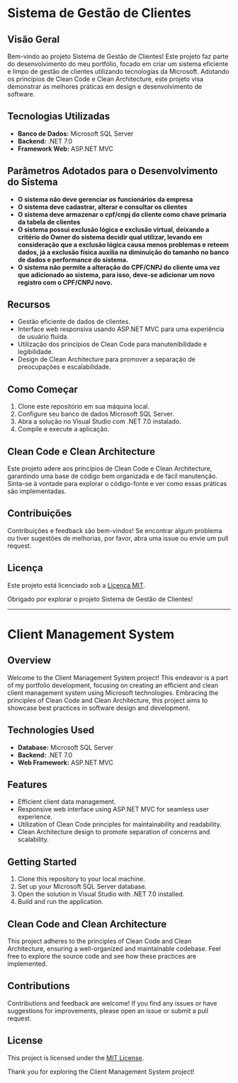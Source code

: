 
# Sistema de Gestão de Clientes

## Visão Geral
Bem-vindo ao projeto Sistema de Gestão de Clientes! Este projeto faz parte do desenvolvimento do meu portfólio, focado em criar um sistema eficiente e limpo de gestão de clientes utilizando tecnologias da Microsoft. Adotando os princípios de Clean Code e Clean Architecture, este projeto visa demonstrar as melhores práticas em design e desenvolvimento de software.

## Tecnologias Utilizadas
- **Banco de Dados:** Microsoft SQL Server
- **Backend:** .NET 7.0
- **Framework Web:** ASP.NET MVC

## Parâmetros Adotados para o Desenvolvimento do Sistema
- **O sistema não deve gerenciar os funcionários da empresa**
- **O sistema deve cadastrar, alterar e consultar os clientes**
- **O sistema deve armazenar o cpf/cnpj do cliente como chave primaria da tabela de clientes**
- **O sistema possui exclusão lógica e exclusão virtual, deixando a critério do Owner do sistema decidir qual utilizar, levando em consideração que a exclusão lógica causa menos problemas e reteem dados, já a exclusão física auxilia na diminuição do tamanho no banco de dados e performance do sistema.**
- **O sistema não permite a alteração do CPF/CNPJ do cliente uma vez que adicionado ao sistema, para isso, deve-se adicionar um novo registro com o CPF/CNPJ novo.**

## Recursos
- Gestão eficiente de dados de clientes.
- Interface web responsiva usando ASP.NET MVC para uma experiência de usuário fluida.
- Utilização dos princípios de Clean Code para manutenibilidade e legibilidade.
- Design de Clean Architecture para promover a separação de preocupações e escalabilidade.

## Como Começar
1. Clone este repositório em sua máquina local.
2. Configure seu banco de dados Microsoft SQL Server.
3. Abra a solução no Visual Studio com .NET 7.0 instalado.
4. Compile e execute a aplicação.

## Clean Code e Clean Architecture
Este projeto adere aos princípios de Clean Code e Clean Architecture, garantindo uma base de código bem organizada e de fácil manutenção. Sinta-se à vontade para explorar o código-fonte e ver como essas práticas são implementadas.

## Contribuições
Contribuições e feedback são bem-vindos! Se encontrar algum problema ou tiver sugestões de melhorias, por favor, abra uma issue ou envie um pull request.

## Licença
Este projeto está licenciado sob a [Licença MIT](LICENSE).

Obrigado por explorar o projeto Sistema de Gestão de Clientes!

----------------------------------------------------------------------------------------------------------------------------------------------------------------------------------------------------------------------------------------------------

# Client Management System

## Overview
Welcome to the Client Management System project! This endeavor is a part of my portfolio development, focusing on creating an efficient and clean client management system using Microsoft technologies. Embracing the principles of Clean Code and Clean Architecture, this project aims to showcase best practices in software design and development.

## Technologies Used
- **Database:** Microsoft SQL Server
- **Backend:** .NET 7.0
- **Web Framework:** ASP.NET MVC

## Features
- Efficient client data management.
- Responsive web interface using ASP.NET MVC for seamless user experience.
- Utilization of Clean Code principles for maintainability and readability.
- Clean Architecture design to promote separation of concerns and scalability.

## Getting Started
1. Clone this repository to your local machine.
2. Set up your Microsoft SQL Server database.
3. Open the solution in Visual Studio with .NET 7.0 installed.
4. Build and run the application.

## Clean Code and Clean Architecture
This project adheres to the principles of Clean Code and Clean Architecture, ensuring a well-organized and maintainable codebase. Feel free to explore the source code and see how these practices are implemented.

## Contributions
Contributions and feedback are welcome! If you find any issues or have suggestions for improvements, please open an issue or submit a pull request.

## License
This project is licensed under the [MIT License](LICENSE).

Thank you for exploring the Client Management System project!
